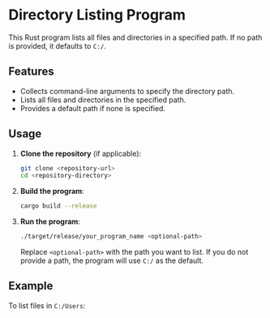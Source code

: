 # Directory Listing Program

This Rust program lists all files and directories in a specified path. If no path is provided, it defaults to `C:/`.

## Features

- Collects command-line arguments to specify the directory path.
- Lists all files and directories in the specified path.
- Provides a default path if none is specified.

## Usage

1. **Clone the repository** (if applicable):

   ```bash
   git clone <repository-url>
   cd <repository-directory>
   ```

2. **Build the program**:

   ```bash
   cargo build --release
   ```

3. **Run the program**:

   ```bash
   ./target/release/your_program_name <optional-path>
   ```

   Replace `<optional-path>` with the path you want to list. If you do not provide a path, the program will use `C:/` as the default.

## Example

To list files in `C:/Users`:
